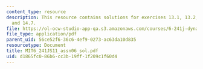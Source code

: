 ```yaml
---
content_type: resource
description: This resource contains solutions for exercises 13.1, 13.2, 14.2, 14.5,
  and 14.7.
file: https://ol-ocw-studio-app-qa.s3.amazonaws.com/courses/6-241j-dynamic-systems-and-control-spring-2011/d1865fc086b6cc3b19ff1f209c1f60d4_MIT6_241JS11_assn06_sol.pdf
file_type: application/pdf
parent_uid: 56ce52f6-36c6-4ef9-0273-ac63da10d835
resourcetype: Document
title: MIT6_241JS11_assn06_sol.pdf
uid: d1865fc0-86b6-cc3b-19ff-1f209c1f60d4
---
```

